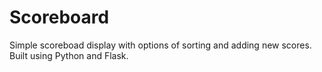 # Scoreboard
 Simple scoreboad display with options of sorting and adding new scores. Built using Python and Flask.
